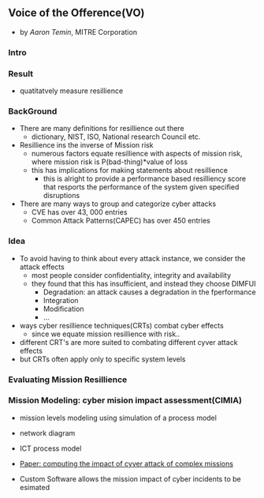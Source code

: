 Voice of the Ofference(VO)
---

- by *Aaron Temin*, MITRE Corporation

### Intro

### Result
- quatitatvely measure resillience

### BackGround
- There are many definitions for resillience out there
	- dictionary, NIST, ISO, National research Council etc.
- Resillience ins the inverse of Mission risk
	- numerous factors equate resillience with aspects of mission risk, where mission risk is P(bad-thing)*value of loss
	- this has implications for making statements about resillience
		- this is alright to provide a performance based resilliency score that resports the performance of the system given specified disruptions
- There are many ways to group and categorize cyber attacks
	- CVE has over 43, 000 entries
	- Common Attack Patterns(CAPEC) has over 450 entries


### Idea
- To avoid having to think about every attack instance, we consider the attack effects
	- most people consider confidentiality, integrity and availability
	- they found that this has insufficient, and instead they choose DIMFUI
		- Degradation: an attack causes a degradation in the fperformance
		- Integration
		- Modification
		- ...
- ways cyber resillience techniques(CRTs) combat cyber effects
	- since we equate mission resillience with risk..
- different CRT's are more suited to combating different cyver attack effects
- but CRTs often apply only to specific system levels

### Evaluating Mission Resillience 


### Mission Modeling: cyber mision impact assessment(CIMIA)
- mission levels modeling using simulation of a process model
- network diagram
- ICT process model
- [Paper: computing the impact of cyver attack of complex missions](http://ieeexplore.ieee.org/xpl/login.jsp?tp=&arnumber=5929055&url=http%3A%2F%2Fieeexplore.ieee.org%2Fxpls%2Fabs_all.jsp%3Farnumber%3D5929055)

- Custom Software allows the mission impact of cyber incidents to be esimated

